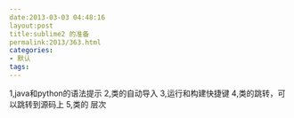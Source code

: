 ```yaml
---
date:2013-03-03 04:48:16
layout:post
title:sublime2 的准备
permalink:2013/363.html
categories:
- 默认
tags:
---
```



1,java和python的语法提示
2,类的自动导入
3,运行和构建快捷键
4,类的跳转，可以跳转到源码上
5,类的 层次